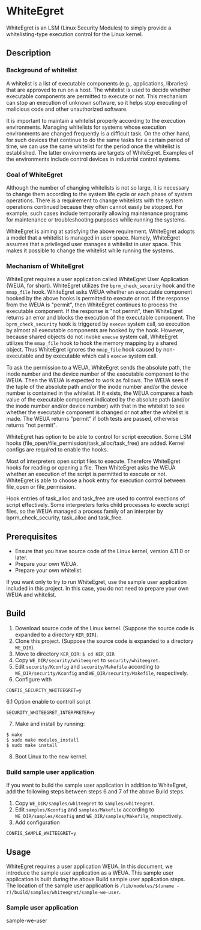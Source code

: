# WhiteEgret

WhiteEgret is an LSM (Linux Security Modules) to simply provide
a whitelisting-type execution control for the Linux kernel.

## Description

### Background of whitelist

A whitelist is a list of executable components (e.g., applications,
libraries) that are approved to run on a host.
The whitelist is used to decide whether executable components
are permitted to execute or not. This mechanism can stop an
execution of unknown software, so it helps stop executing of
malicious code and other unauthorized software.

It is important to maintain a whitelist properly according to
the execution environments. Managing whitelists for systems
whose execution environments are changed frequently is
a difficult task. On the other hand, for such devices that
continue to do the same tasks for a certain period of time,
we can use the same whitelist for the period once the whitelist
is established. The latter environments are targets of WhiteEgret.
Examples of the environments include control devices in industrial
control systems.

### Goal of WhiteEgret

Although the number of changing whitelists is not so large,
it is necessary to change them according to the system life cycle
or each phase of system operations. There is a requirement
to change whitelists with the system operations continued
because they often cannot easily be stopped.
For example, such cases include temporarily allowing maintenance
programs for maintenance or troubleshooting purposes
while running the systems.

WhiteEgret is aiming at satisfying the above requirement.
WhiteEgret adopts a model that a whitelist is managed in user space.
Namely, WhiteEgret assumes that a privileged user manages
a whitelist in user space. This makes it possible to change
the whitelist while running the systems.

### Mechanism of WhiteEgret

WhiteEgret requires a user application called WhiteEgret User
Application (WEUA, for short). WhiteEgret utilizes the
`bprm_check_security` hook and the `mmap_file` hook.
WhiteEgret asks WEUA whether an executable component
hooked by the above hooks is permitted to execute or not.
If the response from the WEUA is "permit", then WhiteEgret
continues to process the executable component.
If the response is "not permit", then WhiteEgret returns
an error and blocks the execution of the executable component.
The `bprm_check_security` hook is triggered by `execve` system call,
so execution by almost all executable components are hooked
by the hook. However, because shared objects do not invoke `execve`
system call, WhiteEgret utilizes the `mmap_file` hook to hook
the memory mapping by a shared object. Thus WhiteEgret ignores
the `mmap_file` hook caused by non-executable and by executable
which calls `execve` system call.

To ask the permission to a WEUA, WhiteEgret sends the absolute path,
the inode number and the device number of the executable component
to the WEUA. Then the WEUA is expected to work as follows.
The WEUA sees if the tuple of the absolute path and/or the inode
number and/or the device number is contained in the whitelist.
If it exists, the WEUA compares a hash value of the executable
component indicated by the absolute path (and/or the inode number
and/or device number) with that in the whitelist to see
whether the executable component is changed or not after
the whitelist is made. The WEUA returns "permit" if both tests
are passed, otherwise returns "not permit".

WhiteEgret has option to be able to control for script execution.
Some LSM hooks (file_open/file_permission/task_alloc/task_free) are
added. Kernel configs are required to enable the hooks.

Most of interpreters open script files to execute. Therefore
WhiteEgret hooks for reading or opening a file. Then WhiteEgret
asks the WEUA whether an execution of the script is permitted to
execute or not. WhiteEgret is able to choose a hook entry for
execution control between file_open or file_permission.

Hook entries of task_alloc and task_free are used to control
exections of script effectively. Some interpreters forks child
processes to execte script files, so the WEUA managed a process
family of an interpter by bprm_check_security, task_alloc and
task_free.

## Prerequisites

- Ensure that you have source code of the Linux kernel,
version 4.11.0 or later.
- Prepare your own WEUA.
- Prepare your own whitelist.

If you want only to try to run WhiteEgret, use the sample user
application included in this project. In this case, you do not
need to prepare your own WEUA and whitelist.

## Build

1. Download source code of the Linux kernel. (Suppose the source
code is expanded to a directory `KER_DIR`).
2. Clone this project. (Suppose the source code is expanded to a directory `WE_DIR`).
3. Move to directory `KER_DIR`: `$ cd KER_DIR`
4. Copy `WE_DIR/security/whiteegret` to `security/whiteegret`.
5. Edit `security/Kconfig` and `security/Makefile`
according to `WE_DIR/security/Kconfig` and `WE_DIR/security/Makefile`, respectively.
6. Configure with
```
CONFIG_SECURITY_WHITEEGRET=y
```
6.1 Option enable to controll script
```
SECURITY_WHITEEGRET_INTERPRETER=y
```

7. Make and install by running:
```
$ make
$ sudo make modules_install
$ sudo make install
```
8. Boot Linux to the new kernel.

### Build sample user application

If you want to build the sample user application in addition to WhiteEgret,
add the following steps between steps 6 and 7 of the above Build steps.

1. Copy `WE_DIR/samples/whiteegret` to `samples/whiteegret`.
2. Edit `samples/Kconfig` and `samples/Makefile`
according to `WE_DIR/samples/Kconfig` and `WE_DIR/samples/Makefile`,
respectively.
3. Add configuration
```
CONFIG_SAMPLE_WHITEEGRET=y
```

## Usage

WhiteEgret requires a user application WEUA.
In this document, we introduce the sample user application
as a WEUA. This sample user application is built during
the above Build sample user application steps.
The location of the sample user application is
`/lib/modules/$(uname -r)/build/samples/whiteegret/sample-we-user`.

### Sample user application

  sample-we-user <exe> <interpreter exe> <script>

This sample user application always returns "not permit"
for the executable specified by the argument <exe>,
otherwise always returns "permit". Set the absolute path
of an executable to be blocked for <exe>.

If the process of <interpreter exe> opening <script>, WhiteEgret
denies the execution request of the script. If the process opens
the other file, WhiteEgret allows the execution request.

#### Example
```
$ cd /lib/modules/$(uname -r)/build/samples/whiteegret
$ sudo ./sample-we-user /bin/df /bin/perl /tmp/test.pl
```

Then every executions of `/bin/df` are blocked.
The other commands can be issued normally.

If the process family of /bin/perl requests to open
/tmp/test.pl, WhiteEgret denies the request. If the
process family requests to open other file, it is
permitted.

#### Remark

This sample user application does not use a whitelist.
It simply returns "not permit" only when WhiteEgret sends
the absolute path of `argv[1]` to the application.
The reason why this sample user application adopts blacklist-like
approach is to avoid a host to become uncontrollable.
Namely, if this sample provides a sample whitelist and
it misses indispensable executable components for a host,
the host cannot run or stop normally. Because indispensable
executable components depend on each environment,
we decide not to provide a whitelisting-type sample user application.

## Contributing

1. Fork this repository on Github.
2. Clone the project to your own machine.
3. Create your own blanch and change to the blanch.
4. Commit changes to your own blanch.
5. Push your changes.
6. Submit a Pull request so that we can review your changes.

## License

This project is licensed under the GNU General Public License, version 2.
